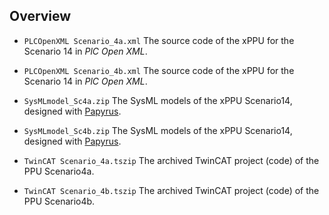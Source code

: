 
## Overview

* `PLCOpenXML Scenario_4a.xml`
  The source code of the xPPU for the Scenario 14 in *PlC Open XML*.
* `PLCOpenXML Scenario_4b.xml`
  The source code of the xPPU for the Scenario 14 in *PlC Open XML*.

* `SysMLmodel_Sc4a.zip`
  The SysML models of the xPPU Scenario14, designed with [Papyrus](https://eclipse.org/papyrus/).    
* `SysMLmodel_Sc4b.zip`
  The SysML models of the xPPU Scenario14, designed with [Papyrus](https://eclipse.org/papyrus/).   
  
* `TwinCAT Scenario_4a.tszip`   The archived TwinCAT project (code) of the PPU Scenario4a.
* `TwinCAT Scenario_4b.tszip`   The archived TwinCAT project (code) of the PPU Scenario4b.
    
